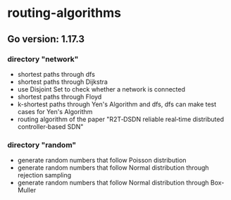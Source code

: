 # routing-algorithms
## Go version: 1.17.3

### directory "network"
- shortest paths through dfs
- shortest paths through Dijkstra
- use Disjoint Set to check whether a network is connected
- shortest paths through Floyd
- k-shortest paths through Yen's Algorithm and dfs, dfs can make test cases for Yen's Algorithm
- routing algorithm of the paper "R2T‑DSDN reliable real‑time distributed controller‑based SDN"

### directory "random"
- generate random numbers that follow Poisson distribution
- generate random numbers that follow Normal distribution through rejection sampling
- generate random numbers that follow Normal distribution through Box-Muller